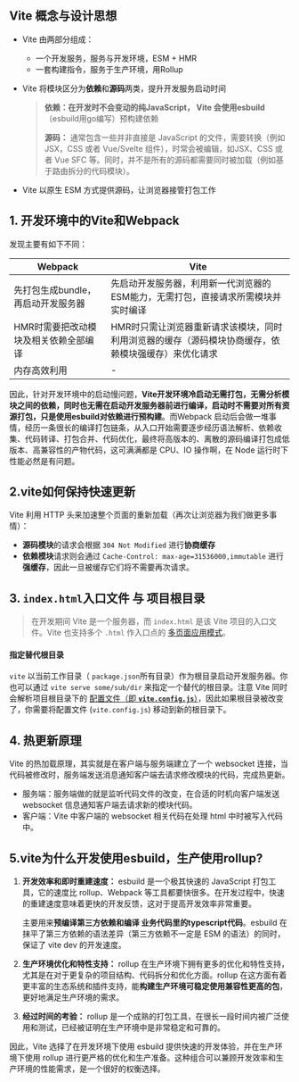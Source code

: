 ## Vite 概念与设计思想

* Vite 由两部分组成：

  * 一个开发服务，服务与开发环境，ESM + HMR
  * 一套构建指令，服务于生产环境，用Rollup

* Vite 将模块区分为**依赖**和**源码**两类，提升开发服务启动时间

  > **依赖：**在开发时不会变动的纯JavaScript， Vite 会使用**esbuild**（esbuild用go编写）预构建依赖
  >
  > **源码：** 通常包含一些并非直接是 JavaScript 的文件，需要转换（例如 JSX，CSS 或者 Vue/Svelte 组件），时常会被编辑，如JSX、CSS 或者 Vue SFC 等。同时，并不是所有的源码都需要同时被加载（例如基于路由拆分的代码模块）。

* Vite 以原生 ESM 方式提供源码，让浏览器接管打包工作

## 1. 开发环境中的Vite和Webpack

发现主要有如下不同：

| Webpack                               | Vite                                                         |
| ------------------------------------- | ------------------------------------------------------------ |
| 先打包生成bundle，再启动开发服务器    | 先启动开发服务器，利用新一代浏览器的ESM能力，无需打包，直接请求所需模块并实时编译 |
| HMR时需要把改动模块及相关依赖全部编译 | HMR时只需让浏览器重新请求该模块，同时利用浏览器的缓存（源码模块协商缓存，依赖模块强缓存）来优化请求 |
| 内存高效利用                          | -                                                            |

因此，针对开发环境中的启动慢问题，**Vite开发环境冷启动无需打包，无需分析模块之间的依赖，同时也无需在启动开发服务器前进行编译，启动时不需要对所有资源打包，只是使用esbuild对依赖进行预构建**。而Webpack 启动后会做一堆事情，经历一条很长的编译打包链条，从入口开始需要逐步经历语法解析、依赖收集、代码转译、打包合并、代码优化，最终将高版本的、离散的源码编译打包成低版本、高兼容性的产物代码，这可满满都是 CPU、IO 操作啊，在 Node 运行时下性能必然是有问题。

## 2.vite如何保持快速更新

Vite 利用 HTTP 头来加速整个页面的重新加载（再次让浏览器为我们做更多事情）：

* **源码模块**的请求会根据 `304 Not Modified` 进行**协商缓存**
* **依赖模块**请求则会通过 `Cache-Control: max-age=31536000,immutable` 进行**强缓存**，因此一旦被缓存它们将不需要再次请求。

## 3. `index.html`入口文件 与 项目根目录

> 在开发期间 Vite 是一个服务器，而 `index.html` 是该 Vite 项目的入口文件。Vite 也支持多个 `.html` 作入口点的 [多页面应用模式](https://cn.vitejs.dev/guide/build.html#multi-page-app)。

#### 指定替代根目录

`vite` 以当前工作目录（ `package.json`所有目录）作为根目录启动开发服务器。你也可以通过 `vite serve some/sub/dir` 来指定一个替代的根目录。注意 Vite 同时会解析项目根目录下的 [配置文件（即 **`vite.config.js`**）](https://cn.vitejs.dev/config/#configuring-vite)，因此如果根目录被改变了，你需要将配置文件 (`vite.config.js`) 移动到新的根目录下。

## 4. 热更新原理

Vite 的热加载原理，其实就是在客户端与服务端建立了一个 websocket 连接，当代码被修改时，服务端发送消息通知客户端去请求修改模块的代码，完成热更新。

- 服务端：服务端做的就是监听代码文件的改变，在合适的时机向客户端发送 websocket 信息通知客户端去请求新的模块代码。
- 客户端：Vite 中客户端的 websocket 相关代码在处理 html 中时被写入代码中。

## 5.vite为什么开发使用esbuild，生产使用rollup?

1. **开发效率和即时重建速度：** esbuild 是一个极其快速的 JavaScript 打包工具，它的速度比 rollup、Webpack 等工具都要快很多。在开发过程中，快速的重建速度意味着更快的开发反馈，这对于提高开发效率非常重要。

   主要用来**预编译第三方依赖和编译 业务代码里的typescript代码**。esbuild 在抹平了第三方依赖的语法差异（第三方依赖不一定是 ESM 的语法）的同时，保证了 vite dev 的开发速度。

2. **生产环境优化和特性支持：** rollup 在生产环境下拥有更多的优化和特性支持，尤其是在对于更复杂的项目结构、代码拆分和优化方面。rollup 在这方面有着更丰富的生态系统和插件支持，能**构建生产环境可稳定使用兼容性更高的包**，更好地满足生产环境的需求。

3. **经过时间的考验：** rollup 是一个成熟的打包工具，在很长一段时间内被广泛使用和测试，已经被证明在生产环境中是非常稳定和可靠的。

因此，Vite 选择了在开发环境下使用 esbuild 提供快速的开发体验，并在生产环境下使用 rollup 进行更严格的优化和生产准备。这种组合可以兼顾开发效率和生产环境的性能需求，是一个很好的权衡选择。
